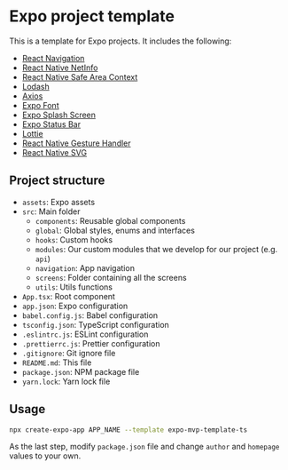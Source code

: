 # Expo project template

This is a template for Expo projects. It includes the following:

- [React Navigation](https://reactnavigation.org/)
- [React Native NetInfo](https://docs.expo.dev/versions/latest/sdk/netinfo/)
- [React Native Safe Area Context](https://docs.expo.dev/versions/latest/sdk/safe-area-context/)
- [Lodash](https://lodash.com/)
- [Axios](https://axios-http.com/docs/intro)
- [Expo Font](https://docs.expo.dev/versions/latest/sdk/font/)
- [Expo Splash Screen](https://docs.expo.dev/versions/latest/sdk/splash-screen/)
- [Expo Status Bar](https://docs.expo.dev/versions/latest/sdk/status-bar/)
- [Lottie](https://docs.expo.dev/versions/latest/sdk/lottie/)
- [React Native Gesture Handler](https://docs.expo.dev/versions/latest/sdk/gesture-handler/)
- [React Native SVG](https://docs.expo.dev/versions/latest/sdk/svg/)

## Project structure

- `assets`: Expo assets
- `src`: Main folder
    - `components`: Reusable global components
    - `global`: Global styles, enums and interfaces
    - `hooks`: Custom hooks
    - `modules`: Our custom modules that we develop for our project (e.g. `api`)
    - `navigation`: App navigation
    - `screens`: Folder containing all the screens
    - `utils`: Utils functions
- `App.tsx`: Root component
- `app.json`: Expo configuration
- `babel.config.js`: Babel configuration
- `tsconfig.json`: TypeScript configuration
- `.eslintrc.js`: ESLint configuration
- `.prettierrc.js`: Prettier configuration
- `.gitignore`: Git ignore file
- `README.md`: This file
- `package.json`: NPM package file
- `yarn.lock`: Yarn lock file

## Usage

```bash
npx create-expo-app APP_NAME --template expo-mvp-template-ts
```

As the last step, modify `package.json` file and change `author` and `homepage` values to your own.
